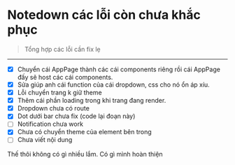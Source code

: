 # Notedown các lỗi còn chưa khắc phục

> Tổng hợp các lỗi cần fix lẹ

---

- [x] Chuyển cái AppPage thành các cái components riêng rồi cái AppPage đấy sẽ host các cái components.
- [x] Sửa giúp anh cái function của cái dropdown, css cho nó ổn áp xíu.
- [x] Lỗi chuyển trang k giữ theme
- [x] Thêm cái phần loading trong khi trang đang render.
- [x] Dropdown chưa có route
- [x] Dot dưới bar chưa fix (code lại đoạn này)
- [ ] Notification chưa work
- [x] Chưa có chuyển theme của element bên trong
- [ ] Chưa viết nội dung

Thế thôi không có gì nhiều lắm. Có gì mình hoàn thiện
